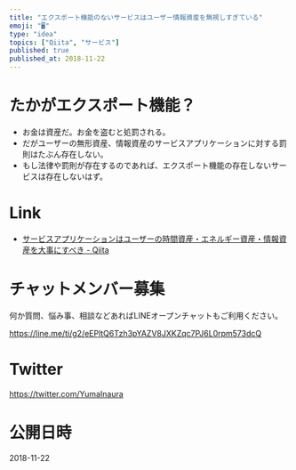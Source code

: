 ```yaml
---
title: "エクスポート機能のないサービスはユーザー情報資産を無視しすぎている"
emoji: "🖥"
type: "idea"
topics: ["Qiita", "サービス"]
published: true
published_at: 2018-11-22
---
```


# たかがエクスポート機能？

- お金は資産だ。お金を盗むと処罰される。
- だがユーザーの無形資産、情報資産のサービスアプリケーションに対する罰則はたぶん存在しない。
- もし法律や罰則が存在するのであれば、エクスポート機能の存在しないサービスは存在しないはず。


# Link

- [サービスアプリケーションはユーザーの時間資産・エネルギー資産・情報資産を大事にすべき - Qiita](https://qiita.com/YumaInaura/items/41a355fb85aff38e1e49)








<!-- Update From Qiita API -->

# チャットメンバー募集


何か質問、悩み事、相談などあればLINEオープンチャットもご利用ください。

https://line.me/ti/g2/eEPltQ6Tzh3pYAZV8JXKZqc7PJ6L0rpm573dcQ





# Twitter


https://twitter.com/YumaInaura


<!-- Update From Qiita API -->



# 公開日時

2018-11-22
